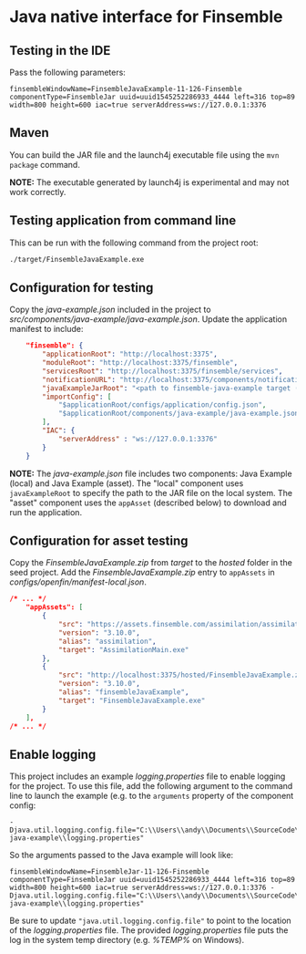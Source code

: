 # Java native interface for Finsemble

## Testing in the IDE

Pass the following parameters:
```
finsembleWindowName=FinsembleJavaExample-11-126-Finsemble componentType=FinsembleJar uuid=uuid1545252286933_4444 left=316 top=89 width=800 height=600 iac=true serverAddress=ws://127.0.0.1:3376
```

## Maven

You can build the JAR file and the launch4j executable file using the `mvn package` command.

**NOTE:** The executable generated by launch4j is experimental and may not work correctly.

## Testing application from command line

This can be run with the following command from the project root:
``` BASH
./target/FinsembleJavaExample.exe
```

## Configuration for testing 
Copy the _java-example.json_ included in the project to _src/components/java-example/java-example.json_. Update the application manifest to include:
``` JSON
    "finsemble": {
        "applicationRoot": "http://localhost:3375",
        "moduleRoot": "http://localhost:3375/finsemble",
        "servicesRoot": "http://localhost:3375/finsemble/services",
        "notificationURL": "http://localhost:3375/components/notification/notification.html",
        "javaExampleJarRoot": "<path to finsemble-java-example target (e.g. C:/Users/andy/Documents/SourceCode/finsemble-java-example/target)>",
        "importConfig": [
            "$applicationRoot/configs/application/config.json",
            "$applicationRoot/components/java-example/java-example.json"
        ],
        "IAC": {
            "serverAddress" : "ws://127.0.0.1:3376"
        }
    }
```

**NOTE:** The _java-example.json_ file includes two components: Java Example (local) and Java Example (asset). The "local" component uses `javaExampleRoot` to specify the path to the JAR file on the local system. The "asset" component uses the `appAsset` (described below) to download and run the application.

## Configuration for asset testing

Copy the _FinsembleJavaExample.zip_ from _target_ to the _hosted_ folder in the seed project. Add the _FinsembleJavaExample.zip_ entry to `appAssets` in _configs/openfin/manifest-local.json_.

``` json
/* ... */
    "appAssets": [
        {
            "src": "https://assets.finsemble.com/assimilation/assimilation_3.10.0.1.zip",
            "version": "3.10.0",
            "alias": "assimilation",
            "target": "AssimilationMain.exe"
        },
        {
            "src": "http://localhost:3375/hosted/FinsembleJavaExample.zip",
            "version": "3.10.0",
            "alias": "finsembleJavaExample",
            "target": "FinsembleJavaExample.exe"
        }
    ],
/* ... */
```


## Enable logging
This project includes an example _logging.properties_ file to enable logging for the project. To use this file, add the following argument to the command line to launch the example (e.g. to the `arguments` property of the component config:
```
-Djava.util.logging.config.file="C:\\Users\\andy\\Documents\\SourceCode\\finsemble-java-example\\logging.properties"
```

So the arguments passed to the Java example will look like:
```
finsembleWindowName=FinsembleJar-11-126-Finsemble componentType=FinsembleJar uuid=uuid1545252286933_4444 left=316 top=89 width=800 height=600 iac=true serverAddress=ws://127.0.0.1:3376 -Djava.util.logging.config.file="C:\\Users\\andy\\Documents\\SourceCode\\finsemble-java-example\\logging.properties"
```

Be sure to update `"java.util.logging.config.file"` to point to the location of the _logging.properties_ file. The provided _logging.properties_ file puts the log in the system temp directory (e.g. _%TEMP%_ on Windows).
